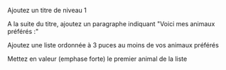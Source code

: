 Ajoutez un titre de niveau 1

A la suite du titre, ajoutez un paragraphe indiquant "Voici mes animaux préférés :"

Ajoutez une liste ordonnée à 3 puces au moins de vos animaux préférés

Mettez en valeur (emphase forte) le premier animal de la liste